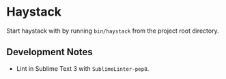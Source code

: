 Haystack
========

Start haystack with by running `bin/haystack` from the project root directory.



## Development Notes

* Lint in Sublime Text 3 with `SublimeLinter-pep8`.